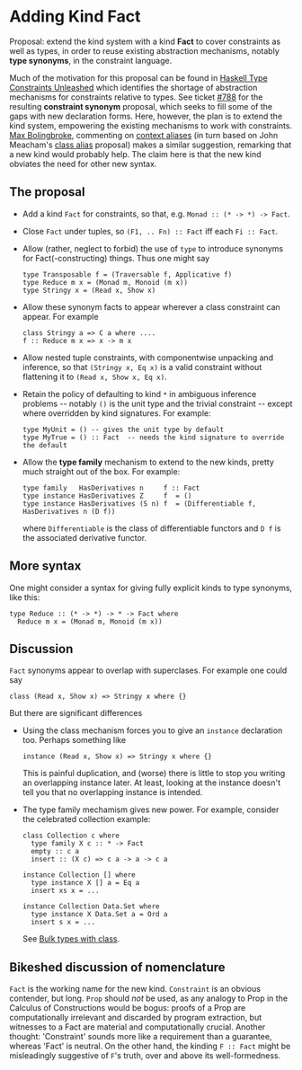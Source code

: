 # Adding Kind Fact



Proposal: extend the kind system with a kind **Fact** to cover constraints as well as types, in order to reuse existing abstraction mechanisms, notably **type synonyms**, in the constraint language.



Much of the motivation for this proposal can be found in [
Haskell Type Constraints Unleashed](http://www.cs.kuleuven.be/%7Etoms/Research/papers/constraint_families.pdf) which identifies the shortage of abstraction mechanisms for constraints relative to types. See ticket [\#788](https://gitlab.staging.haskell.org/ghc/ghc/issues/788) for the resulting **constraint synonym** proposal, which seeks to fill some of the gaps with new declaration forms. Here, however, the plan is to extend the kind system, empowering the existing mechanisms to work with constraints. [
Max Bolingbroke](http://blog.omega-prime.co.uk/?p=61), commenting on [
context aliases](http://www.haskell.org/haskellwiki/Context_alias) (in turn based on John Meacham's [
class alias](http://repetae.net/recent/out/classalias.html) proposal) makes a similar suggestion, remarking that a new kind would probably help. The claim here is that the new kind obviates the need for other new syntax.


## The proposal


- Add a kind `Fact` for constraints, so that, e.g. `Monad :: (* -> *) -> Fact`.

- Close `Fact` under tuples, so `(F1, .. Fn) :: Fact` iff each `Fi :: Fact`.

- Allow (rather, neglect to forbid) the use of `type` to introduce synonyms for Fact(-constructing) things.  Thus one might say

  ```wiki
  type Transposable f = (Traversable f, Applicative f)
  type Reduce m x = (Monad m, Monoid (m x))
  type Stringy x = (Read x, Show x)
  ```

- Allow these synonym facts to appear wherever a class constraint can appear.  For example

  ```wiki
  class Stringy a => C a where ....
  f :: Reduce m x => x -> m x
  ```

- Allow nested tuple constraints, with componentwise unpacking and inference, so that `(Stringy x, Eq x)` is a valid constraint without flattening it to `(Read x, Show x, Eq x)`.

- Retain the policy of defaulting to kind `*` in ambiguous inference problems -- notably `()` is the unit type and the trivial constraint -- except where overridden by kind signatures.  For example:

  ```wiki
  type MyUnit = () -- gives the unit type by default
  type MyTrue = () :: Fact  -- needs the kind signature to override the default
  ```

- Allow the **type family** mechanism to extend to the new kinds, pretty much straight out of the box. For example:

  ```wiki
  type family   HasDerivatives n     f :: Fact
  type instance HasDerivatives Z     f  = ()
  type instance HasDerivatives (S n) f  = (Differentiable f, HasDerivatives n (D f))
  ```

  where `Differentiable` is the class of differentiable functors and `D f` is the associated derivative functor.

## More syntax



One might consider a syntax for giving fully explicit kinds to type synonyms, like this:


```wiki
type Reduce :: (* -> *) -> * -> Fact where
  Reduce m x = (Monad m, Monoid (m x))
```

## Discussion



`Fact` synonyms appear to overlap with superclases.  For example one could say


```wiki
class (Read x, Show x) => Stringy x where {}
```


But there are significant differences


- Using the class mechanism forces you to give an `instance` declaration too.  Perhaps something like

  ```wiki
  instance (Read x, Show x) => Stringy x where {}
  ```

  This is painful duplication, and (worse) there is little to stop you writing an overlapping instance later.  At least, looking at the instance doesn't tell you that no overlapping instance is intended.

- The type family mechamism gives new power.  For example, consider the celebrated collection example:

  ```wiki
  class Collection c where
    type family X c :: * -> Fact
    empty :: c a
    insert :: (X c) => c a -> a -> c a

  instance Collection [] where
    type instance X [] a = Eq a
    insert xs x = ...

  instance Collection Data.Set where
    type instance X Data.Set a = Ord a
    insert s x = ...
  ```

  See [
  Bulk types with class](http://research.microsoft.com/en-us/um/people/simonpj/papers/collections.ps.gz).

## Bikeshed discussion of nomenclature



`Fact` is the working name for the new kind. `Constraint` is an obvious contender, but long. `Prop` should *not* be used, as any analogy to Prop in the Calculus of Constructions would be bogus: proofs of a Prop are computationally irrelevant and discarded by program extraction, but witnesses to a Fact are material and computationally crucial. Another thought: 'Constraint' sounds more like a requirement than a guarantee, whereas 'Fact' is neutral. On the other hand, the kinding `F :: Fact` might be misleadingly suggestive of `F`'s truth, over and above its well-formedness.


